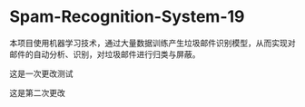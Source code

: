 # Spam-Recognition-System-19

本项目使用机器学习技术，通过大量数据训练产生垃圾邮件识别模型，从而实现对邮件的自动分析、识别，对垃圾邮件进行归类与屏蔽。

这是一次更改测试

这是第二次更改
